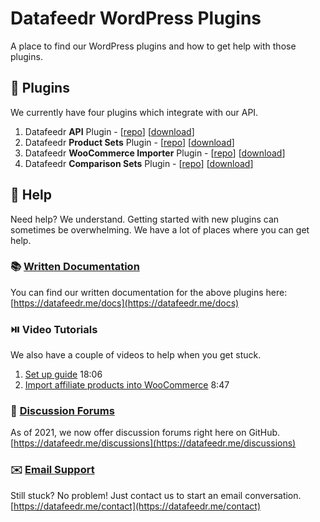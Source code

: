 # Datafeedr WordPress Plugins

A place to find our WordPress plugins and how to get help with those plugins.

## 🔌 Plugins

We currently have four plugins which integrate with our API.

1. Datafeedr **API** Plugin - [[repo](https://github.com/datafeedr/datafeedr-api)] [[download](https://datafeedr.me/dfrapi)]
1. Datafeedr **Product Sets** Plugin - [[repo](https://github.com/datafeedr/datafeedr-product-sets)] [[download](https://datafeedr.me/dfrps)]
1. Datafeedr **WooCommerce Importer** Plugin - [[repo](https://github.com/datafeedr/datafeedr-woocommerce-importer)] [[download](https://datafeedr.me/dfrpswc)]
1. Datafeedr **Comparison Sets** Plugin - [[repo](https://github.com/datafeedr/datafeedr-comparison-sets)] [[download](https://datafeedr.me/dfrcs)]

## 🤔 Help

Need help? We understand. Getting started with new plugins can sometimes be overwhelming. We have a lot of places where you can get help.

### 📚 [Written Documentation](https://datafeedr.me/docs)

You can find our written documentation for the above plugins here: [https://datafeedr.me/docs](https://datafeedr.me/docs)

### ⏯️ Video Tutorials

We also have a couple of videos to help when you get stuck.

1. [Set up guide](https://www.youtube.com/watch?v=A4j7bwL9v-E) 18:06
1. [Import affiliate products into WooCommerce](https://www.youtube.com/watch?v=6MCcGkaUJX8) 8:47

### 💬 [Discussion Forums](https://datafeedr.me/discussions)

As of 2021, we now offer discussion forums right here on GitHub. [https://datafeedr.me/discussions](https://datafeedr.me/discussions)

### ✉️ [Email Support](https://datafeedr.me/contact)

Still stuck? No problem! Just contact us to start an email conversation. [https://datafeedr.me/contact](https://datafeedr.me/contact)
